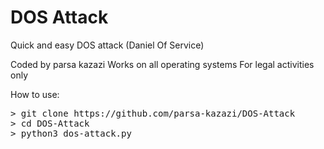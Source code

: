 # DOS Attack
Quick and easy DOS attack (Daniel Of Service)

Coded by parsa kazazi
Works on all operating systems
For legal activities only

How to use:
<pre>
> git clone https://github.com/parsa-kazazi/DOS-Attack
> cd DOS-Attack
> python3 dos-attack.py
</pre>
